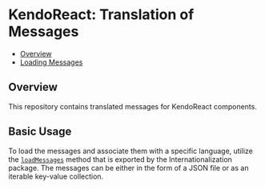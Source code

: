 # KendoReact: Translation of Messages

* [Overview](https://www.telerik.com/kendo-react-ui/components/globalization/l10n/#toc-translation-of-messages)
* [Loading Messages](https://www.telerik.com/kendo-react-ui/components/globalization/l10n/loading-messages/)

## Overview

This repository contains translated messages for KendoReact components.

## Basic Usage

To load the messages and associate them with a specific language, utilize the [`loadMessages`](https://www.telerik.com/kendo-react-ui/components/globalization/api/loadMessages/) method that is exported by the Internationalization package. The messages can be either in the form of a JSON file or as an iterable key-value collection.
